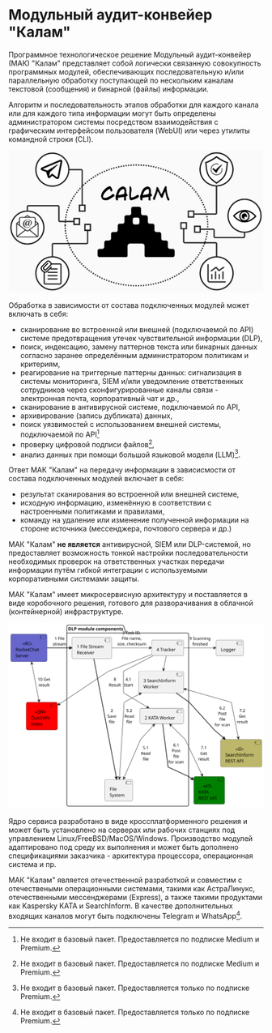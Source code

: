# Модульный аудит-конвейер "Калам"

Программное технологическое решение Модульный аудит-конвейер (МАК) "Калам"
представляет собой логически связанную совокупность программных модулей,
обеспечивающих последовательную и/или параллельную обработку поступающей по
нескольким каналам текстовой (сообщения) и бинарной (файлы) информации.

Алгоритм и последовательность этапов обработки для каждого канала или для
каждого типа информации могут быть определены администратором системы посредством
взаимодействия с графическим интерфейсом пользователя (WebUI) или через утилиты
командной строки (CLI).

![Принцип действия МАК "Калам"](images/calam_logo.png)

Обработка в зависимости от состава подключенных модулей может включать в себя:

- сканирование во встроенной или внешней (подключаемой по API) системе
  предотвращения утечек чувствительной информации (DLP),
- поиск, индексацию, замену паттернов текста или бинарных данных согласно заранее
  определённым администратором политикам и критериям,
- реагирование на триггерные паттерны данных: сигнализация в системы
  мониторинга, SIEM и/или уведомление ответственных сотрудников через
  сконфигурированные каналы связи - электронная почта, корпоративный чат и др.,
- сканирование в антивирусной системе, подключаемой по API,
- архивирование (запись дубликата) данных,
- поиск уязвимостей с использованием внешней системы, подключаемой по API[^1]
- проверку цифровой подписи файлов[^1],
- анализ данных при помощи большой языковой модели (LLM)[^2].

Ответ МАК "Калам" на передачу информации в зависисмости от состава подключенных
модулей включает в себя:

- результат сканирования во встроенной или внешней системе,
- исходную информацию, изменённую в соответствии с настроенными политиками и
  правилами,
- команду на удаление или изменение полученной информации на стороне источника
  (мессенджера, почтового сервера и др.)

МАК "Калам" **не является** антивирусной, SIEM или DLP-системой, но
предоставляет возможность тонкой настройки последовательности необходимых
проверок на ответственных участках передачи информации путём гибкой интеграции с
используемыми корпоративными системами защиты.

МАК "Калам" имеет микросервисную архитектуру и поставляется в виде коробочного
решения, готового для разворачивания в облачной (контейнерной) инфраструктуре.

![Пример использования](images/comp_diag_1.svg)

Ядро сервиса разработано в виде кроссплатформенного решения и может быть
установлено на серверах или рабочих станциях под управлением
Linux/FreeBSD/MacOS/Windows. Производство модулей адаптировано под среду
их выполнения и может быть дополнено спецификациями заказчика - архитектура
процессора, операционная система и пр.

МАК "Калам" является отечественной разработкой и совместим с отечествеными
операционными системами, такими как АстраЛинукс, отечественными мессенджерами
(Express), а также такими продуктами как Kaspersky KATA и SearchInform.
В качестве дополнительных входящих каналов могут быть подключены Telegram
и WhatsApp[^2].

[^1]: Не входит в базовый пакет. Предоставляется по подписке Medium и Premium.

[^2]: Не входит в базовый пакет. Предоставляется только по подписке Premium.

